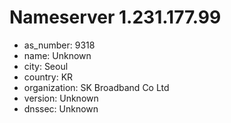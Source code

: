 # Nameserver 1.231.177.99

* as_number: 9318
* name: Unknown
* city: Seoul
* country: KR
* organization: SK Broadband Co Ltd
* version: Unknown
* dnssec: Unknown
